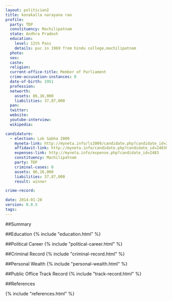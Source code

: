```yaml
---
layout: politician2
title: konakalla narayana rao
profile: 
  party: TDP
  constituency: Machilipatnam
  state: Andhra Pradesh
  education: 
    level: 12th Pass
    details: puc in 1969 from hindu college,machilipatnam
  photo: 
  sex: 
  caste: 
  religion: 
  current-office-title: Member of Parliament
  crime-accusation-instances: 0
  date-of-birth: 1951
  profession: 
  networth: 
    assets: 86,16,000
    liabilities: 37,87,000
  pan: 
  twitter: 
  website: 
  youtube-interview: 
  wikipedia: 

candidature: 
  - election: Lok Sabha 2009
    myneta-link: http://myneta.info/ls2009/candidate.php?candidate_id=2483
    affidavit-link: http://myneta.info/candidate.php?candidate_id=2483&scan=original
    expenses-link: http://myneta.info/expense.php?candidate_id=2483
    constituency: Machilipatnam 
    party: TDP
    criminal-cases: 0
    assets: 86,16,000
    liabilities: 37,87,000
    result: winner 

crime-record: 

date: 2014-01-28
version: 0.0.5
tags: 
---
```

##Summary


##Education
{% include "education.html" %}


##Political Career
{% include "political-career.html" %}


##Criminal Record
{% include "criminal-record.html" %}


##Personal Wealth
{% include "personal-wealth.html" %}


##Public Office Track Record
{% include "track-record.html" %}


##References


{% include "references.html" %}